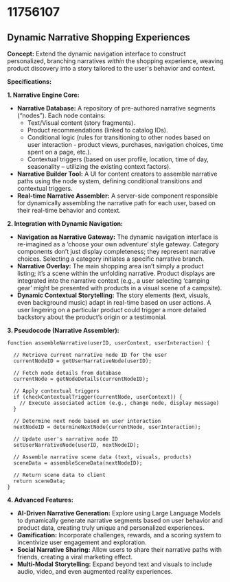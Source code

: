 # 11756107

## Dynamic Narrative Shopping Experiences

**Concept:** Extend the dynamic navigation interface to construct personalized, branching narratives *within* the shopping experience, weaving product discovery into a story tailored to the user's behavior and context.

**Specifications:**

**1. Narrative Engine Core:**

*   **Narrative Database:** A repository of pre-authored narrative segments (“nodes”). Each node contains:
    *   Text/Visual content (story fragments).
    *   Product recommendations (linked to catalog IDs).
    *   Conditional logic (rules for transitioning to other nodes based on user interaction - product views, purchases, navigation choices, time spent on a page, etc.).
    *   Contextual triggers (based on user profile, location, time of day, seasonality – utilizing the existing context factors).
*   **Narrative Builder Tool:** A UI for content creators to assemble narrative paths using the node system, defining conditional transitions and contextual triggers.
*   **Real-time Narrative Assembler:**  A server-side component responsible for dynamically assembling the narrative path for each user, based on their real-time behavior and context.

**2. Integration with Dynamic Navigation:**

*   **Navigation as Narrative Gateway:** The dynamic navigation interface is re-imagined as a ‘choose your own adventure’ style gateway.  Category components don’t just display completeness; they represent narrative choices.  Selecting a category initiates a specific narrative branch.
*   **Narrative Overlay:** The main shopping area isn’t simply a product listing; it’s a scene within the unfolding narrative.  Product displays are integrated into the narrative context (e.g., a user selecting ‘camping gear’ might be presented with products in a visual scene of a campsite).
*   **Dynamic Contextual Storytelling:** The story elements (text, visuals, even background music) adapt in real-time based on user actions.  A user lingering on a particular product could trigger a more detailed backstory about the product’s origin or a testimonial.

**3. Pseudocode (Narrative Assembler):**

```
function assembleNarrative(userID, userContext, userInteraction) {

  // Retrieve current narrative node ID for the user
  currentNodeID = getUserNarrativeNode(userID);

  // Fetch node details from database
  currentNode = getNodeDetails(currentNodeID);

  // Apply contextual triggers
  if (checkContextualTrigger(currentNode, userContext)) {
    // Execute associated action (e.g., change node, display message)
  }

  // Determine next node based on user interaction
  nextNodeID = determineNextNode(currentNode, userInteraction);

  // Update user's narrative node ID
  setUserNarrativeNode(userID, nextNodeID);

  // Assemble narrative scene data (text, visuals, products)
  sceneData = assembleSceneData(nextNodeID);

  // Return scene data to client
  return sceneData;
}
```

**4.  Advanced Features:**

*   **AI-Driven Narrative Generation:**  Explore using Large Language Models to dynamically generate narrative segments based on user behavior and product data, creating truly unique and personalized experiences.
*   **Gamification:** Incorporate challenges, rewards, and a scoring system to incentivize user engagement and exploration.
*   **Social Narrative Sharing:** Allow users to share their narrative paths with friends, creating a viral marketing effect.
*   **Multi-Modal Storytelling:** Expand beyond text and visuals to include audio, video, and even augmented reality experiences.